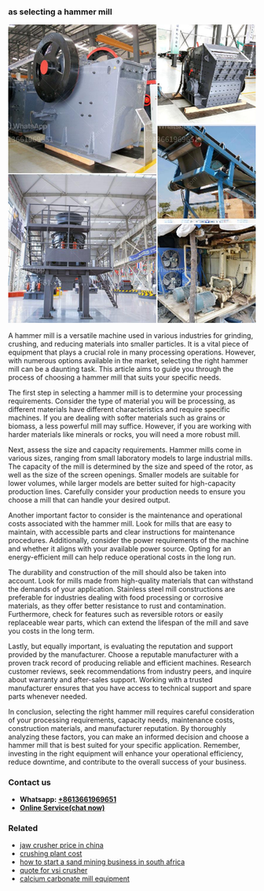<h3>as selecting a hammer mill</h3><img src='1708309118.jpg' alt=''><p>A hammer mill is a versatile machine used in various industries for grinding, crushing, and reducing materials into smaller particles. It is a vital piece of equipment that plays a crucial role in many processing operations. However, with numerous options available in the market, selecting the right hammer mill can be a daunting task. This article aims to guide you through the process of choosing a hammer mill that suits your specific needs.</p><p>The first step in selecting a hammer mill is to determine your processing requirements. Consider the type of material you will be processing, as different materials have different characteristics and require specific machines. If you are dealing with softer materials such as grains or biomass, a less powerful mill may suffice. However, if you are working with harder materials like minerals or rocks, you will need a more robust mill.</p><p>Next, assess the size and capacity requirements. Hammer mills come in various sizes, ranging from small laboratory models to large industrial mills. The capacity of the mill is determined by the size and speed of the rotor, as well as the size of the screen openings. Smaller models are suitable for lower volumes, while larger models are better suited for high-capacity production lines. Carefully consider your production needs to ensure you choose a mill that can handle your desired output.</p><p>Another important factor to consider is the maintenance and operational costs associated with the hammer mill. Look for mills that are easy to maintain, with accessible parts and clear instructions for maintenance procedures. Additionally, consider the power requirements of the machine and whether it aligns with your available power source. Opting for an energy-efficient mill can help reduce operational costs in the long run.</p><p>The durability and construction of the mill should also be taken into account. Look for mills made from high-quality materials that can withstand the demands of your application. Stainless steel mill constructions are preferable for industries dealing with food processing or corrosive materials, as they offer better resistance to rust and contamination. Furthermore, check for features such as reversible rotors or easily replaceable wear parts, which can extend the lifespan of the mill and save you costs in the long term.</p><p>Lastly, but equally important, is evaluating the reputation and support provided by the manufacturer. Choose a reputable manufacturer with a proven track record of producing reliable and efficient machines. Research customer reviews, seek recommendations from industry peers, and inquire about warranty and after-sales support. Working with a trusted manufacturer ensures that you have access to technical support and spare parts whenever needed.</p><p>In conclusion, selecting the right hammer mill requires careful consideration of your processing requirements, capacity needs, maintenance costs, construction materials, and manufacturer reputation. By thoroughly analyzing these factors, you can make an informed decision and choose a hammer mill that is best suited for your specific application. Remember, investing in the right equipment will enhance your operational efficiency, reduce downtime, and contribute to the overall success of your business.</p><h3>Contact us</h3><ul><li><strong>Whatsapp:&nbsp;<a href="https://wa.me/8613661969651">+8613661969651</a></strong></li><li><a href="https://swt.shibang-china.com/?git&amp;zhl&amp;as selecting a hammer mill"><strong>Online Service(chat now)</strong></a></li></ul><h3>Related</h3><ul><li><a href='jaw crusher price in china.md'>jaw crusher price in china</a></li><li><a href='crushing plant cost.md'>crushing plant cost</a></li><li><a href='how to start a sand mining business in south africa.md'>how to start a sand mining business in south africa</a></li><li><a href='quote for vsi crusher.md'>quote for vsi crusher</a></li><li><a href='calcium carbonate mill equipment.md'>calcium carbonate mill equipment</a></li></ul>